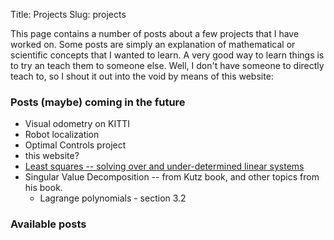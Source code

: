Title: Projects
Slug: projects

This page contains a number of posts about a few projects that I have worked on. 
Some posts are simply an explanation of mathematical or scientific concepts that I wanted to learn. 
A very good way to learn things is to try an teach them to someone else. 
Well, I don't have someone to directly teach to, so I shout it out into the void by means of this website:

### Posts (maybe) coming in the future
* Visual odometry on KITTI
* Robot localization
* Optimal Controls project
* this website?
* [Least squares -- solving over and under-determined linear systems](http://people.csail.mit.edu/bkph/articles/Pseudo_Inverse.pdf)
* Singular Value Decomposition -- from Kutz book, and other topics from his book.
	* Lagrange polynomials - section 3.2

### Available posts
